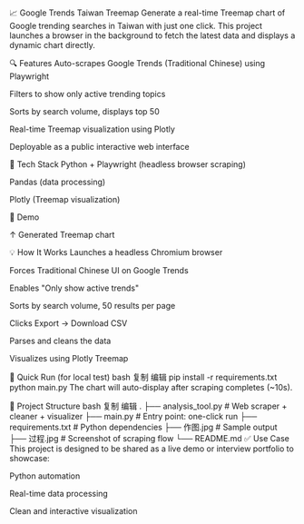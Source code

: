 📈 Google Trends Taiwan Treemap
Generate a real-time Treemap chart of Google trending searches in Taiwan with just one click.
This project launches a browser in the background to fetch the latest data and displays a dynamic chart directly.

🔍 Features
Auto-scrapes Google Trends (Traditional Chinese) using Playwright

Filters to show only active trending topics

Sorts by search volume, displays top 50

Real-time Treemap visualization using Plotly

Deployable as a public interactive web interface

🧰 Tech Stack
Python + Playwright (headless browser scraping)

Pandas (data processing)

Plotly (Treemap visualization)

📸 Demo

↑ Generated Treemap chart

💡 How It Works
Launches a headless Chromium browser

Forces Traditional Chinese UI on Google Trends

Enables "Only show active trends"

Sorts by search volume, 50 results per page

Clicks Export → Download CSV

Parses and cleans the data

Visualizes using Plotly Treemap

🚀 Quick Run (for local test)
bash
复制
编辑
pip install -r requirements.txt
python main.py
The chart will auto-display after scraping completes (~10s).

📂 Project Structure
bash
复制
编辑
.
├── analysis_tool.py     # Web scraper + cleaner + visualizer
├── main.py              # Entry point: one-click run
├── requirements.txt     # Python dependencies
├── 作图.jpg               # Sample output
├── 过程.jpg               # Screenshot of scraping flow
└── README.md
✅ Use Case
This project is designed to be shared as a live demo or interview portfolio to showcase:

Python automation

Real-time data processing

Clean and interactive visualization
